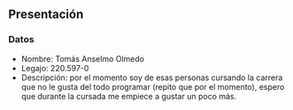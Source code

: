 ## Presentación
### Datos
- Nombre: Tomás Anselmo Olmedo
- Legajo: 220.597-0
- Descripción: por el momento soy de esas personas cursando la carrera que no le gusta del todo programar (repito que por el momento), espero que durante la cursada me empiece a gustar un poco más.
